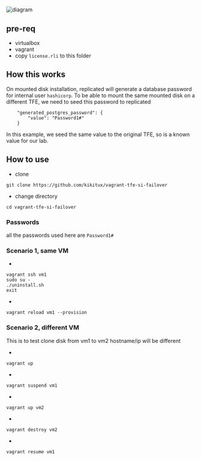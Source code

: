 #

![diagram](https://raw.githubusercontent.com/kikitux/vagrant-tfe-si-failover/main/diagram/diagram.png)

## pre-req

- virtualbox
- vagrant
- copy `license.rli` to this folder

## How this works

On mounted disk installation, replicated will generate a database password for internal user `hashicorp`.
To be able to mount the same mounted disk on a different TFE, we need to seed this password to replicated

```
    "generated_postgres_password": {
        "value": "Password1#"        
    }
```

In this example, we seed the same value to the original TFE, so is a known value for our lab.


## How to use

- clone

```
git clone https://github.com/kikitux/vagrant-tfe-si-failover
```

- change directory

```
cd vagrant-tfe-si-failover
```

### Passwords

all the passwords used here are `Password1#`


### Scenario 1, same VM

-
```
vagrant ssh vm1
sudo su -
./uninstall.sh
exit
```

-
```
vagrant reload vm1 --provision
```



### Scenario 2, different VM

This is to test clone disk from vm1 to vm2
hostname/ip will be different


- 
```
vagrant up
```

- 
```
vagrant suspend vm1
```

- 
```
vagrant up vm2
```

-
```
vagrant destroy vm2
```

- 
```
vagrant resume vm1
```
